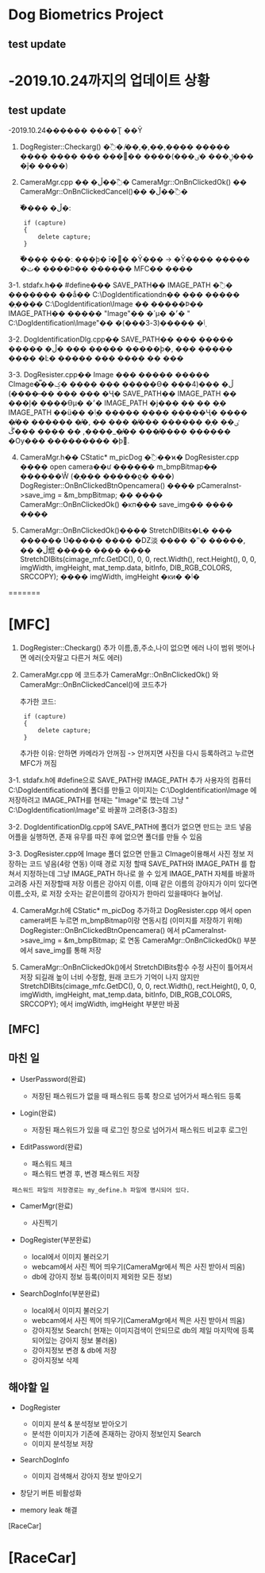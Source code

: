 # Dog Biometrics Project
## test update


-2019.10.24까지의 업데이트 상황
=======
## test update

-2019.10.24������ ����Ʈ ��Ȳ

1. DogRegister::Checkarg() �߰�
	�̸�,�,�ּ�,���� ����� ����
	���� ��� ����� ����(���ڸ��� �ٸ��� �ĵ� ����)

2. CameraMgr.cpp �� �ڵ��߰�
	CameraMgr::OnBnClickedOk() �� CameraMgr::OnBnClickedCancel()�� �ڵ��߰�
	

	�߰��� �ڵ�:

		if (capture)
		{
			delete capture;
		}
	�߰��� ���:
		���ϸ� ī�޶� �Ȳ��� -> �Ȳ���� ����� �ٽ� ����Ϸ�� ������ MFC�� ����

3-1. stdafx.h�� #define��� SAVE_PATH�� IMAGE_PATH �߰�
	������� ��ǻ�� C:\DogIdentificationdn�� ��� ����� �̹���� C:\DogIdentification\Image �� �����Ϸ��
	IMAGE_PATH�� ����� "Image"�� �ߴµ� �׳� " C:\DogIdentification\Image"�� �ٲܱ� �����(3-3���)


3-2. DogIdentificationDlg.cpp�� SAVE_PATH�� ��� ����� ����� �ڵ� ���
	����� �����ϸ�, ��� ����� ���� �Ŀ� ����� ��� ���� �� ���

3-3. DogResister.cpp�� Image ��� ����� ����� CImage�̿��ؼ� ���� ��� �����ϴ� �ڵ� ���(4�� ����)
	�̶� ��� ��� �Ҷ�  SAVE_PATH�� IMAGE_PATH �� ���ļ� ����ϴµ� �׳� IMAGE_PATH �ϳ��� �� �� �ְ� IMAGE_PATH ��ü�� �ٲܱ� �����
	���� �����Ҷ� ���� �̸�� ������ �̸�,
		�̶� ��� �̸��� ������ �̹� �ִٸ� �̸�_����, �� ����
		���ڴ� ����̸��� ������ �Ѹ��� ��������� �þ.

4. CameraMgr.h�� CStatic* m_picDog �߰��ϰ� DogResister.cpp ���� open camera��ư ������ m_bmpBitmap�̶� ������Ŵ (�̹��� �����ϱ� ���)
	DogRegister::OnBnClickedBtnOpencamera() ���� pCameraInst->save_img = &m_bmpBitmap; �� ����
	CameraMgr::OnBnClickedOk() �κп��� save_img�� ���� ����

5. CameraMgr::OnBnClickedOk()���� StretchDIBits�Լ� ���
	������ Ʋ����� ���� �Ǳ淡 ���� �ʺ� �����, �� �ڵ尡 ����� ���� ����
	StretchDIBits(cimage_mfc.GetDC(), 0, 0, rect.Width(), rect.Height(), 0, 0, imgWidth, imgHeight, mat_temp.data, bitInfo, DIB_RGB_COLORS, SRCCOPY); ����
	imgWidth, imgHeight �κи� �ٲ�



=======

# [MFC]

1. DogRegister::Checkarg() 추가
	이름,종,주소,나이 없으면 에러
	나이 범위 벗어나면 에러(숫자말고 다른거 쳐도 에러)

2. CameraMgr.cpp 에 코드추가
	CameraMgr::OnBnClickedOk() 와 CameraMgr::OnBnClickedCancel()에 코드추가
	

	추가한 코드:

		if (capture)
		{
			delete capture;
		}
	추가한 이유:
		안하면 카메라가 안꺼짐 -> 안꺼지면 사진을 다시 등록하려고 누르면 MFC가 꺼짐

3-1. stdafx.h에 #define으로 SAVE_PATH랑 IMAGE_PATH 추가
	사용자의 컴퓨터 C:\DogIdentificationdn에 폴더를 만들고 이미지는 C:\DogIdentification\Image 에 저장하려고
	IMAGE_PATH를 현재는 "Image"로 했는데 그냥 " C:\DogIdentification\Image"로 바꿀까 고려중(3-3참조)


3-2. DogIdentificationDlg.cpp에 SAVE_PATH에 폴더가 없으면 만드는 코드 넣음
	어플을 실행하면, 존재 유무를 따진 후에 없으면 폴더를 만들 수 있음

3-3. DogResister.cpp에 Image 폴더 없으면 만들고 CImage이용해서 사진 정보 저장하는 코드 넣음(4랑 연동)
	이때 경로 지정 할때  SAVE_PATH와 IMAGE_PATH 를 합쳐서 지정하는데 그냥 IMAGE_PATH 하나로 쓸 수 있게 IMAGE_PATH 자체를 바꿀까 고려중
	사진 저장할때 저장 이름은 강아지 이름,
		이때 같은 이름의 강아지가 이미 있다면 이름_숫자, 로 저장
		숫자는 같은이름의 강아지가 한마리 있을때마다 늘어남.


4. CameraMgr.h에 CStatic* m_picDog 추가하고 DogResister.cpp 에서 open camera버튼 누르면 m_bmpBitmap이랑 연동시킴 (이미지를 저장하기 위해)
	DogRegister::OnBnClickedBtnOpencamera() 에서 pCameraInst->save_img = &m_bmpBitmap; 로 연동
	CameraMgr::OnBnClickedOk() 부분에서 save_img를 통해 저장

5. CameraMgr::OnBnClickedOk()에서 StretchDIBits함수 수정
	사진이 틀어져서 저장 되길래 높이 너비 수정함, 원래 코드가 기억이 나지 않지만
	StretchDIBits(cimage_mfc.GetDC(), 0, 0, rect.Width(), rect.Height(), 0, 0, imgWidth, imgHeight, mat_temp.data, bitInfo, DIB_RGB_COLORS, SRCCOPY); 에서
	imgWidth, imgHeight 부분만 바꿈



## [MFC]
## 마친 일
- UserPassword(완료)

	- 저장된 패스워드가 없을 때 패스워드 등록 창으로 넘어가서 패스워드 등록
- Login(완료)
	- 저장된 패스워드가 있을 때 로그인 창으로 넘어가서 패스워드 비교후 로그인
- EditPassword(완료)

	- 패스워드 체크
	- 패스워드 변경 후, 변경 패스워드 저장
~~~
 패스워드 파일의 저장경로는 my_define.h 파일에 명시되어 있다. 
 ~~~
- CamerMgr(완료)
	- 사진찍기
- DogRegister(부분완료)

	- local에서 이미지 불러오기
	- webcam에서 사진 찍어 띄우기(CameraMgr에서 찍은 사진 받아서 띄움)
    - db에 강아지 정보 등록(이미지 제외한 모든 정보)

- SearchDogInfo(부분완료)

	- local에서 이미지 불러오기
	- webcam에서 사진 찍어 띄우기(CameraMgr에서 찍은 사진 받아서 띄움)
	- 강아지정보 Search( 현재는 이미지검색이 안되므로 db의 제일 마지막에 등록되어있는 강아지 정보 불러옴)
	- 강아지정보 변경 & db에 저장
	- 강아지정보 삭제

## 해야할 일
- DogRegister

	- 이미지 분석 & 분석정보 받아오기
	- 분석한 이미지가 기존에 존재하는 강아지 정보인지 Search
	- 이미지 분석정보 저장
- SearchDogInfo
  - 이미지 검색해서 강아지 정보 받아오기
- 창닫기 버튼 비활성화

- memory leak 해결

[RaceCar]


# [RaceCar]

